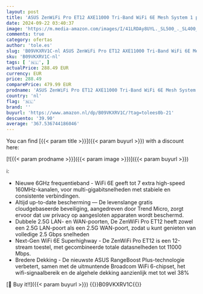 ```yaml
---
layout: post
title: 'ASUS ZenWiFi Pro ET12 AXE11000 Tri-Band WiFi 6E Mesh System 1 pack - Bereik tot 6000 square feet  levenslange gratis netwerkbeveiliging en ouderlijk toezicht  dual 2.5G WAN port'
date: 2024-09-22 03:40:37
image: 'https://m.media-amazon.com/images/I/41LRDAy8UYL._SL500_._SL400_.jpg'
comments: true
category: ofertas
author: 'tole.es'
slug: 'B09VKXRV1C-nl ASUS ZenWiFi Pro ET12 AXE11000 Tri-Band WiFi 6E Mesh...'
sku: 'B09VKXRV1C-nl'
tags: [ '🇳🇱', ]
actualPrice: 288.49 EUR
currency: EUR
price: 288.49
comparePrice: 479.99 EUR
prodname: 'ASUS ZenWiFi Pro ET12 AXE11000 Tri-Band WiFi 6E Mesh System 1 pack - Bereik tot 6000 square feet  levenslange gratis netwerkbeveiliging en ouderlijk toezicht  dual 2.5G WAN port'
country: 'nl'
flag: '🇳🇱'
brand: ''
buyurl: 'https://www.amazon.nl/dp/B09VKXRV1C/?tag=tolees0b-21'
descuento: '39.90'
average: '367.536744186046'
---
```


You can find [{{< param title >}}]({{< param buyurl >}}) with a discount here:

[![{{< param prodname >}}]({{< param image >}})]({{< param buyurl >}})

ℹ️:

- Nieuwe 6GHz frequentieband - WiFi 6E geeft tot 7 extra high-speed 160MHz-kanalen, voor multi-gigabitsnelheden met stabiele en consistente verbindingen.
- Altijd up-to-date bescherming — De levenslange gratis cloudgebaseerde beveiliging, aangedreven door Trend Micro, zorgt ervoor dat uw privacy op aangesloten apparaten wordt beschermd.
- Dubbele 2.5G LAN- en WAN-poorten, De ZenWiFi Pro ET12 heeft zowel een 2.5G LAN-poort als een 2.5G WAN-poort, zodat u kunt genieten van volledige 2.5 Gbps snelheden
- Next-Gen WiFi 6E Superhighway - De ZenWiFi Pro ET12 is een 12-stream toestel, met gecombineerde totale datasnelheden tot 11000 Mbps.
- Bredere Dekking - De nieuwste ASUS RangeBoost Plus-technologie verbetert, samen met de uitmuntende Broadcom WiFi 6-chipset, het wifi-signaalbereik en de algehele dekking aanzienlijk met tot wel 38%

[🛒 Buy it!!]({{< param buyurl >}})
{{<world>}}B09VKXRV1C{{</world>}}
